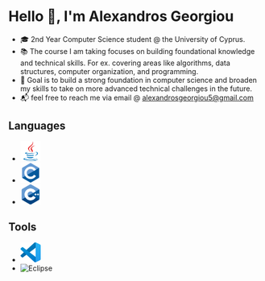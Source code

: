 # Hello 👋, I'm Alexandros Georgiou

- 🎓 2nd Year Computer Science student @ the University of Cyprus.
- 📚 The course I am taking focuses on building foundational knowledge and technical skills.
     For ex. covering areas like algorithms, data structures, computer organization, and programming.
- 🎯 Goal is to build a strong foundation in computer science and broaden my skills to take on more advanced technical challenges in the future.
- 📬 feel free to reach me via email @ [alexandrosgeorgiou5@gmail.com](mailto:alexandrosgeorgiou5@gmail.com)

<h2>Languages</h2>
<ul>
    <li><img src="https://github.com/devicons/devicon/raw/master/icons/java/java-original.svg" alt="Java" width="40" height="40"/></li>
    <li><img src="https://github.com/devicons/devicon/raw/master/icons/c/c-original.svg" alt="C" width="40" height="40"/></li>
    <li><img src="https://github.com/devicons/devicon/raw/master/icons/cplusplus/cplusplus-original.svg" alt="C++" width="40" height="40"/></li>
</ul>

<h2>Tools</h2>
<ul>
    <li><img src="https://github.com/devicons/devicon/raw/master/icons/vscode/vscode-original.svg" alt="VS Code" width="40" height="40"/></li>
    <li><img src="https://upload.wikimedia.org/wikipedia/commons/thumb/0/0e/Eclipse_Logo.svg/1024px-Eclipse_Logo.svg.png" alt="Eclipse" width="40" height="40"/></li>
</ul>




<!---
alexcodes16/alexcodes16 is a ✨ special ✨ repository because its `README.md` (this file) appears on your GitHub profile.
You can click the Preview link to take a look at your changes.
--->
